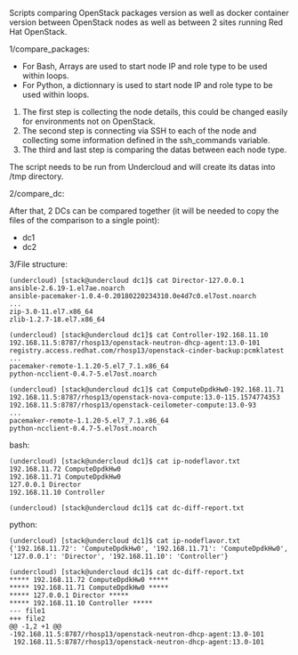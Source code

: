 Scripts comparing OpenStack packages version as well as docker container version between OpenStack nodes as well as between 2 sites running Red Hat OpenStack.

1/compare_packages:

* For Bash, Arrays are used to start node IP and role type to be used within loops.
* For Python, a dictionnary is used to start node IP and role type to be used within loops.

1) The first step is collecting the node details, this could be changed easily for environments not on OpenStack.
2) The second step is connecting via SSH to each of the node and collecting some information defined in the ssh_commands variable.
3) The third and last step is comparing the datas between each node type.

The script needs to be run from Undercloud and will create its datas into /tmp directory. 

2/compare_dc:

After that, 2 DCs can be compared together (it will be needed to copy the files of the comparison to a single point):
* dc1
* dc2

3/File structure:
```
(undercloud) [stack@undercloud dc1]$ cat Director-127.0.0.1
ansible-2.6.19-1.el7ae.noarch
ansible-pacemaker-1.0.4-0.20180220234310.0e4d7c0.el7ost.noarch
...
zip-3.0-11.el7.x86_64
zlib-1.2.7-18.el7.x86_64
```
```
(undercloud) [stack@undercloud dc1]$ cat Controller-192.168.11.10
192.168.11.5:8787/rhosp13/openstack-neutron-dhcp-agent:13.0-101
registry.access.redhat.com/rhosp13/openstack-cinder-backup:pcmklatest
...
pacemaker-remote-1.1.20-5.el7_7.1.x86_64
python-ncclient-0.4.7-5.el7ost.noarch
```
```
(undercloud) [stack@undercloud dc1]$ cat ComputeDpdkHw0-192.168.11.71
192.168.11.5:8787/rhosp13/openstack-nova-compute:13.0-115.1574774353
192.168.11.5:8787/rhosp13/openstack-ceilometer-compute:13.0-93
...
pacemaker-remote-1.1.20-5.el7_7.1.x86_64
python-ncclient-0.4.7-5.el7ost.noarch
```
bash:
```
(undercloud) [stack@undercloud dc1]$ cat ip-nodeflavor.txt
192.168.11.72 ComputeDpdkHw0
192.168.11.71 ComputeDpdkHw0
127.0.0.1 Director
192.168.11.10 Controller
```
```
(undercloud) [stack@undercloud dc1]$ cat dc-diff-report.txt
```
python:
```
(undercloud) [stack@undercloud dc1]$ cat ip-nodeflavor.txt
{'192.168.11.72': 'ComputeDpdkHw0', '192.168.11.71': 'ComputeDpdkHw0', '127.0.0.1': 'Director', '192.168.11.10': 'Controller'}
```
```
(undercloud) [stack@undercloud dc1]$ cat dc-diff-report.txt
***** 192.168.11.72 ComputeDpdkHw0 *****
***** 192.168.11.71 ComputeDpdkHw0 *****
***** 127.0.0.1 Director *****
***** 192.168.11.10 Controller *****
--- file1
+++ file2
@@ -1,2 +1 @@
-192.168.11.5:8787/rhosp13/openstack-neutron-dhcp-agent:13.0-101
 192.168.11.5:8787/rhosp13/openstack-neutron-dhcp-agent:13.0-101
```
